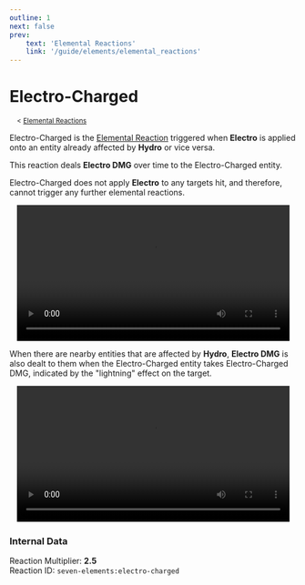 ```yaml
---
outline: 1
next: false
prev:
    text: 'Elemental Reactions'
    link: '/guide/elements/elemental_reactions'
---
```


# Electro-Charged
<sup>&nbsp; &nbsp; < [Elemental Reactions](../elemental_reactions.md)</sup>

Electro-Charged is the [Elemental Reaction](../elemental_reactions.md) triggered when <span class="electro">**Electro**</span> is applied onto an entity already affected by <span class="hydro">**Hydro**</span> or vice versa.

This reaction deals <span class="electro">**Electro DMG**</span> over time to the Electro-Charged entity. 

Electro-Charged does not apply <span class="electro">**Electro**</span> to any targets hit, and therefore, cannot trigger any further elemental reactions.

<div align="center">
	<video width="95%" height="auto" controls>
		<source src="../../media/elemental_reactions/electro-charged.mp4" type="video/mp4">
		Your browser does not support the video tag.
	</video>
</div>

When there are nearby entities that are affected by <span class="hydro">**Hydro**</span>, <span class="electro">**Electro DMG**</span> is also dealt to them when the Electro-Charged entity takes Electro-Charged DMG, indicated by the "lightning" effect on the target.

<div align="center">
	<video width="95%" height="auto" controls>
		<source src="../../media/elemental_reactions/electro-charged-AoE.mp4" type="video/mp4">
		Your browser does not support the video tag.
	</video>
</div>

### Internal Data

Reaction Multiplier: **2.5**  
Reaction ID: `seven-elements:electro-charged`